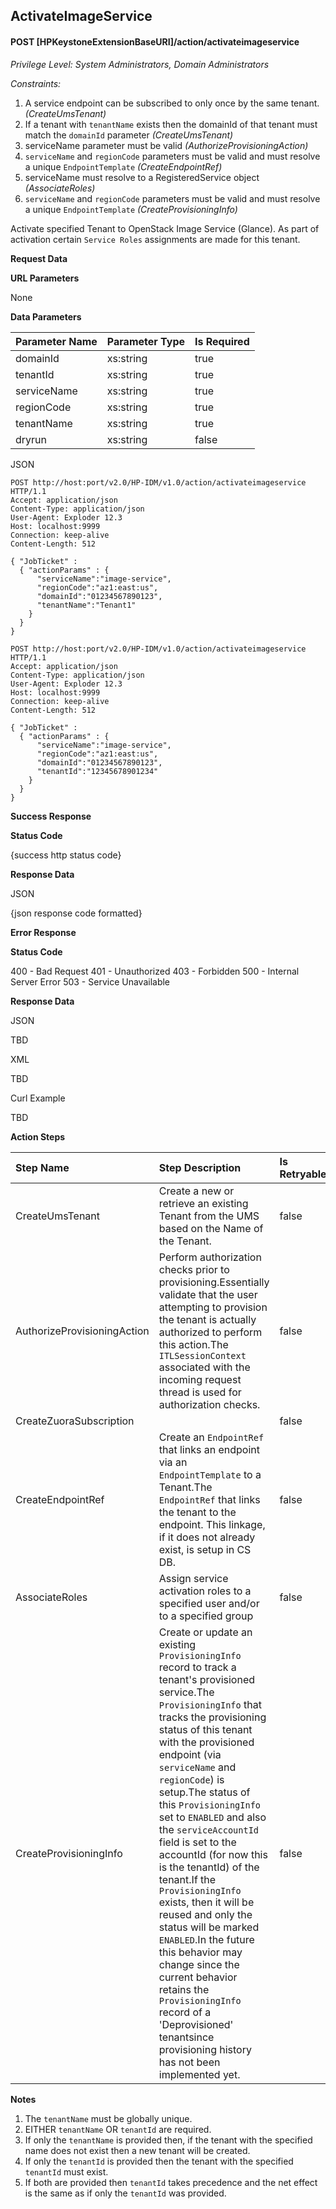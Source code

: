 ## ActivateImageService
#### POST [HPKeystoneExtensionBaseURI]/action/activateimageservice
*Privilege Level: System Administrators, Domain Administrators*
  
*Constraints:*

1.  A service endpoint can be subscribed to only once by the same tenant. _(CreateUmsTenant)_
2.  If a tenant with ```tenantName``` exists then the domainId of that tenant must match the ```domainId``` parameter _(CreateUmsTenant)_
3.  serviceName parameter must be valid _(AuthorizeProvisioningAction)_
4.  ```serviceName``` and ```regionCode``` parameters must be valid and must resolve a unique ```EndpointTemplate``` _(CreateEndpointRef)_
5.  serviceName must resolve to a RegisteredService object _(AssociateRoles)_
6.  ```serviceName``` and ```regionCode``` parameters must be valid and must resolve a unique ```EndpointTemplate``` _(CreateProvisioningInfo)_


Activate specified Tenant to OpenStack Image Service (Glance). As part of activation certain ```Service Roles``` assignments are made for this tenant.



**Request Data**  

**URL Parameters**

None

**Data Parameters**

|Parameter Name|Parameter Type|Is Required|
|:-|:-|:-|
|domainId|xs:string|true|
|tenantId|xs:string|true|
|serviceName|xs:string|true|
|regionCode|xs:string|true|
|tenantName|xs:string|true|
|dryrun|xs:string|false|

JSON

```
POST http://host:port/v2.0/HP-IDM/v1.0/action/activateimageservice HTTP/1.1
Accept: application/json
Content-Type: application/json
User-Agent: Exploder 12.3
Host: localhost:9999
Connection: keep-alive
Content-Length: 512

{ "JobTicket" :
  { "actionParams" : {
      "serviceName":"image-service",
      "regionCode":"az1:east:us",
      "domainId":"01234567890123",
      "tenantName":"Tenant1"
    }
  }
}
```

```
POST http://host:port/v2.0/HP-IDM/v1.0/action/activateimageservice HTTP/1.1
Accept: application/json
Content-Type: application/json
User-Agent: Exploder 12.3
Host: localhost:9999
Connection: keep-alive
Content-Length: 512

{ "JobTicket" :
  { "actionParams" : {
      "serviceName":"image-service",
      "regionCode":"az1:east:us",
      "domainId":"01234567890123",
      "tenantId":"12345678901234"
    }
  }
}
```

**Success Response**

**Status Code**

{success http status code}

**Response Data**

JSON

{json response code formatted}

**Error Response**

**Status Code**

400 - Bad Request
401 - Unauthorized
403 - Forbidden
500 - Internal Server Error
503 - Service Unavailable

**Response Data**

JSON

TBD  

XML

TBD  

Curl Example

TBD 

**Action Steps**


|Step Name|Step Description|Is Retryable|
|:-|:-|:-|
|CreateUmsTenant|Create a new or retrieve an existing Tenant from the UMS based on the Name of the Tenant.|false|
|AuthorizeProvisioningAction|Perform authorization checks prior to provisioning.Essentially validate that the user attempting to provision the tenant is actually authorized to perform this action.The ```ITLSessionContext``` associated with the incoming request thread is used for authorization checks.|false|
|CreateZuoraSubscription||false|
|CreateEndpointRef|Create an ```EndpointRef``` that links an endpoint via an ```EndpointTemplate``` to a Tenant.The ```EndpointRef``` that links the tenant to the endpoint. This linkage, if it does not already exist, is setup in CS DB.|false|
|AssociateRoles|Assign service activation roles to a specified user and/or to a specified group|false|
|CreateProvisioningInfo|Create or update an existing ```ProvisioningInfo``` record to track a tenant's provisioned service.The ```ProvisioningInfo``` that tracks the provisioning status of this tenant with the provisioned endpoint (via ```serviceName``` and ```regionCode```) is setup.The status of this ```ProvisioningInfo``` set to ```ENABLED``` and also the ```serviceAccountId``` field is set to the accountId (for now this is the tenantId) of the tenant.If the ```ProvisioningInfo``` exists, then it will be reused and only the status will be marked ```ENABLED```.In the future this behavior may change since the current behavior retains the ```ProvisioningInfo``` record of a 'Deprovisioned' tenantsince provisioning history has not been implemented yet.|false|

**Notes**

1.  The ```tenantName``` must be globally unique.
2.  EITHER ```tenantName``` OR ```tenantId``` are required.
3.  If only the ```tenantName``` is provided then, if the tenant with the specified name does not exist then a new tenant will be created.
4.  If only the ```tenantId``` is provided then the tenant with the specified ```tenantId``` must exist.
5.  If both are provided then ```tenantId``` takes precedence and the net effect is the same as if only the ```tenantId``` was provided.
